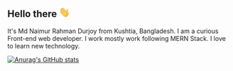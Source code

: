 ## Hello there <img src="https://raw.githubusercontent.com/ABSphreak/ABSphreak/master/gifs/Hi.gif" width="25px">

It's Md Naimur Rahman Durjoy from Kushtia, Bangladesh. I am a curious Front-end web developer. I work mostly work following MERN Stack.  I love to learn new technology.  

[![Anurag's GitHub stats](https://github-readme-stats.vercel.app/api?username=durjoybd14)](https://github.com/anuraghazra/github-readme-stats)

<!--
**durjoybd14/durjoybd14** is a ✨ _special_ ✨ repository because its `README.md` (this file) appears on your GitHub profile.

Here are some ideas to get you started:

- 🔭 I’m currently working on ...
- 🌱 I’m currently learning ...
- 👯 I’m looking to collaborate on ...
- 🤔 I’m looking for help with ...
- 💬 Ask me about ...
- 📫 How to reach me: ...
- 😄 Pronouns: ...
- ⚡ Fun fact: ...
-->
